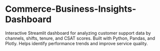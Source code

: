 # Commerce-Business-Insights-Dashboard
Interactive Streamlit dashboard for analyzing customer support data by channels, shifts, tenure, and CSAT scores. Built with Python, Pandas, and Plotly. Helps identify performance trends and improve service quality.
